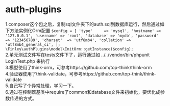 # auth-plugins
1.composer这个包之后，复制sql文件夹下的auth.sql到数据库运行，然后通过如下方法实例化Orm配置
``
$config = [
    'type'     => 'mysql',
    'hostname' => '127.0.0.1',
    'username' => 'root',
    'database' => 'mydb',
    'password'  => '123456789',
    'charset'  => 'utf8mb4',
    'collation' => 'utf8mb4_general_ci',
];
\Finley\authPlugins\model\InitOrm::getInstance($config);
``  
2.单元测试文件写在tests文件下了，运行通过如 ../../vendor/bin/phpunit LoginTest.php
来执行  
3.模型使用了think-orm，可参考https://github.com/top-think/think-orm  
4.验证器使用了think-validate，可参考https://github.com/top-think/think-validate  
5.自己写了个异常处理，学习一下。  
6.通过在控制器基类中require了common和database文件来初始化，要优化成参数传递的方式。  

